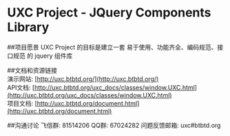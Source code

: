 UXC Project - JQuery Components Library
======
##项目愿景
    UXC Project 的目标是建立一套 易于使用、功能齐全、编码规范、接口规范 的 jquery 组件库

##文档和资源链接
<br>演示网站: [http://uxc.btbtd.org/](http://uxc.btbtd.org/)
<br>API文档: [http://uxc.btbtd.org/uxc_docs/classes/window.UXC.html](http://uxc.btbtd.org/uxc_docs/classes/window.UXC.html)
<br>项目文档: [http://uxc.btbtd.org/document.html](http://uxc.btbtd.org/document.html)

##沟通讨论
    飞信群: 81514206
    QQ群: 67024282
    问题反馈邮箱: uxc#btbtd.org
